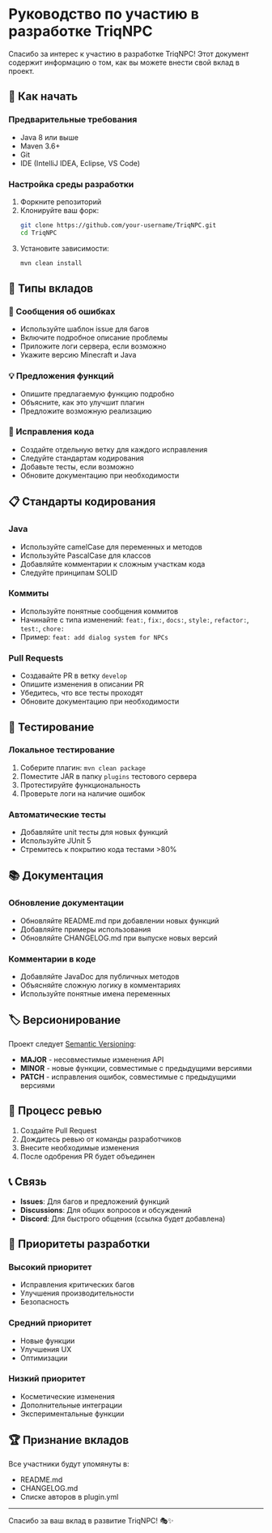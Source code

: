 # Руководство по участию в разработке TriqNPC

Спасибо за интерес к участию в разработке TriqNPC! Этот документ содержит информацию о том, как вы можете внести свой вклад в проект.

## 🚀 Как начать

### Предварительные требования
- Java 8 или выше
- Maven 3.6+
- Git
- IDE (IntelliJ IDEA, Eclipse, VS Code)

### Настройка среды разработки
1. Форкните репозиторий
2. Клонируйте ваш форк:
   ```bash
   git clone https://github.com/your-username/TriqNPC.git
   cd TriqNPC
   ```
3. Установите зависимости:
   ```bash
   mvn clean install
   ```

## 📝 Типы вкладов

### 🐛 Сообщения об ошибках
- Используйте шаблон issue для багов
- Включите подробное описание проблемы
- Приложите логи сервера, если возможно
- Укажите версию Minecraft и Java

### 💡 Предложения функций
- Опишите предлагаемую функцию подробно
- Объясните, как это улучшит плагин
- Предложите возможную реализацию

### 🔧 Исправления кода
- Создайте отдельную ветку для каждого исправления
- Следуйте стандартам кодирования
- Добавьте тесты, если возможно
- Обновите документацию при необходимости

## 📋 Стандарты кодирования

### Java
- Используйте camelCase для переменных и методов
- Используйте PascalCase для классов
- Добавляйте комментарии к сложным участкам кода
- Следуйте принципам SOLID

### Коммиты
- Используйте понятные сообщения коммитов
- Начинайте с типа изменений: `feat:`, `fix:`, `docs:`, `style:`, `refactor:`, `test:`, `chore:`
- Пример: `feat: add dialog system for NPCs`

### Pull Requests
- Создавайте PR в ветку `develop`
- Опишите изменения в описании PR
- Убедитесь, что все тесты проходят
- Обновите документацию при необходимости

## 🧪 Тестирование

### Локальное тестирование
1. Соберите плагин: `mvn clean package`
2. Поместите JAR в папку `plugins` тестового сервера
3. Протестируйте функциональность
4. Проверьте логи на наличие ошибок

### Автоматические тесты
- Добавляйте unit тесты для новых функций
- Используйте JUnit 5
- Стремитесь к покрытию кода тестами >80%

## 📚 Документация

### Обновление документации
- Обновляйте README.md при добавлении новых функций
- Добавляйте примеры использования
- Обновляйте CHANGELOG.md при выпуске новых версий

### Комментарии в коде
- Добавляйте JavaDoc для публичных методов
- Объясняйте сложную логику в комментариях
- Используйте понятные имена переменных

## 🏷️ Версионирование

Проект следует [Semantic Versioning](https://semver.org/lang/ru/):
- **MAJOR** - несовместимые изменения API
- **MINOR** - новые функции, совместимые с предыдущими версиями
- **PATCH** - исправления ошибок, совместимые с предыдущими версиями

## 🤝 Процесс ревью

1. Создайте Pull Request
2. Дождитесь ревью от команды разработчиков
3. Внесите необходимые изменения
4. После одобрения PR будет объединен

## 📞 Связь

- **Issues**: Для багов и предложений функций
- **Discussions**: Для общих вопросов и обсуждений
- **Discord**: Для быстрого общения (ссылка будет добавлена)

## 🎯 Приоритеты разработки

### Высокий приоритет
- Исправления критических багов
- Улучшения производительности
- Безопасность

### Средний приоритет
- Новые функции
- Улучшения UX
- Оптимизации

### Низкий приоритет
- Косметические изменения
- Дополнительные интеграции
- Экспериментальные функции

## 🏆 Признание вкладов

Все участники будут упомянуты в:
- README.md
- CHANGELOG.md
- Списке авторов в plugin.yml

---

Спасибо за ваш вклад в развитие TriqNPC! 🎭✨
